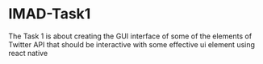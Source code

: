 # IMAD-Task1
The Task 1 is about creating the GUI interface of some of the elements of Twitter API that should be interactive with some effective ui element using react native 
